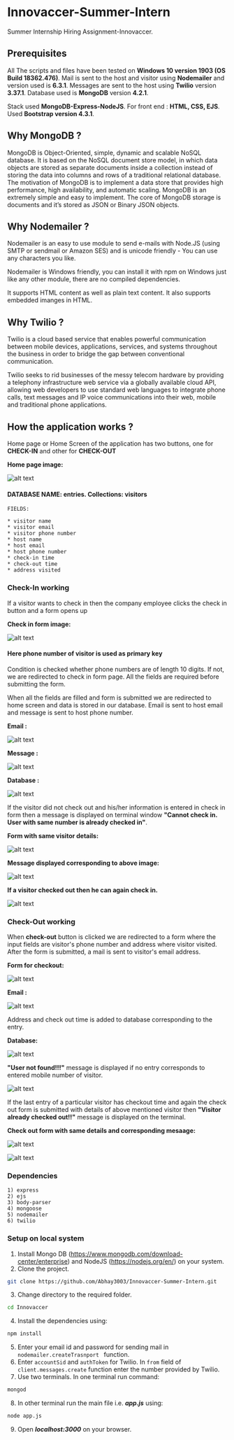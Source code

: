 # Innovaccer-Summer-Intern
Summer Internship Hiring Assignment-Innovaccer.

## Prerequisites

All The scripts and files have been tested on **Windows 10 version 1903 (OS Build 18362.476)**.
Mail is sent to the host and visitor using **Nodemailer** and version used is **6.3.1**. Messages are sent to the host using **Twilio** version **3.37.1**. Database used is **MongoDB** version **4.2.1**.

Stack used **MongoDB-Express-NodeJS**.
For front end : **HTML, CSS, EJS**.
Used **Bootstrap version 4.3.1**.  



## Why MongoDB ? 

MongoDB is Object-Oriented, simple, dynamic and scalable NoSQL database. It is based on the NoSQL document store model, in which data objects are stored as separate documents inside a collection instead of storing the data into columns and rows of a traditional relational database. The motivation of MongoDB is to implement a data store that provides high performance, high availability, and automatic scaling. MongoDB is an extremely simple and easy  to implement. The core of MongoDB storage is documents and it’s stored as  JSON or Binary JSON objects.


## Why Nodemailer ? 

Nodemailer is an easy to use module to send e-mails with Node.JS (using SMTP or sendmail or Amazon SES) and is unicode friendly - You can use any characters you like. 

Nodemailer is Windows friendly, you can install it with npm on Windows just like any other module, there are no compiled dependencies.

It supports HTML content as well as plain text content. It also supports embedded imanges in HTML.

## Why Twilio ? 

Twilio is a cloud based service that enables powerful communication between mobile devices, applications, services, and systems throughout the business in order to bridge the gap between conventional communication.

Twilio seeks to rid businesses of the messy telecom hardware by providing a telephony infrastructure web service via a globally available cloud API, allowing web developers to use standard web languages to integrate phone calls, text messages and IP voice communications into their web, mobile and traditional phone applications.



## How the application works ? 

Home page or Home Screen of the application has two buttons, one for **CHECK-IN** and other for **CHECK-OUT** 

**Home page image:**

![alt text](https://github.com/Abhay3003/Innovaccer-Summer-Intern/blob/master/Images%20innovaccer/homescreen.PNG?raw=true)

#### **DATABASE NAME: entries. Collections: visitors**

```
FIELDS:

* visitor name
* visitor email
* visitor phone number 
* host name 
* host email
* host phone number
* check-in time
* check-out time
* address visited
```


### Check-In working

If a visitor wants to check in then the company employee clicks the check in button and a form opens up 

**Check in form image:**

![alt text](https://github.com/Abhay3003/Innovaccer-Summer-Intern/blob/master/Images%20innovaccer/Form%20filled.PNG)

#### **Here phone number of visitor is used as primary key**

Condition is checked whether phone numbers are of length 10 digits. If not, we are redirected to check in form page. All the fields are required before submitting the form.

When all the fields are filled and form is submitted we are redirected to home screen and data is stored in our database. Email is sent to host email and message is sent to host phone number.

**Email :**

![alt text](https://github.com/Abhay3003/Innovaccer-Summer-Intern/blob/master/Images%20innovaccer/emailcheckin.PNG)

**Message :**

![alt text](https://github.com/Abhay3003/Innovaccer-Summer-Intern/blob/master/Images%20innovaccer/message%20check%20in.PNG)

**Database :**

![alt text](https://github.com/Abhay3003/Innovaccer-Summer-Intern/blob/master/Images%20innovaccer/dtabaseaftercheckin.PNG)

If the visitor did not check out and his/her information is entered in check in form then a message is displayed on terminal window **"Cannot check in. User with same number is already checked in"**.

**Form with same visitor details:**

![alt text](https://github.com/Abhay3003/Innovaccer-Summer-Intern/blob/master/Images%20innovaccer/cannotcheckinform.PNG)

**Message displayed corresponding to above image:**

![alt text](https://github.com/Abhay3003/Innovaccer-Summer-Intern/blob/master/Images%20innovaccer/cannotcheckinmssg.PNG)

**If a visitor checked out then he can again check in.**

![alt text](https://github.com/Abhay3003/Innovaccer-Summer-Intern/blob/master/Images%20innovaccer/Checkin%20then%20check%20in%20again%20working.PNG)

### Check-Out working

When **check-out** button is clicked we are redirected to a form where the input fields are visitor's phone number and address where visitor visited. After the form is submitted, a mail is sent to visitor's email address. 

**Form for checkout:**

![alt text](https://github.com/Abhay3003/Innovaccer-Summer-Intern/blob/master/Images%20innovaccer/Checkout%20form.PNG)

**Email :**

![alt text](https://github.com/Abhay3003/Innovaccer-Summer-Intern/blob/master/Images%20innovaccer/check%20out%20mail.PNG)

Address and check out time is added to database corresponding to the entry. 

**Database:**

![alt text](https://github.com/Abhay3003/Innovaccer-Summer-Intern/blob/master/Images%20innovaccer/check%20out%20databse%20.PNG)

**"User not found!!!"** message is displayed if no entry corresponds to entered mobile number of visitor. 
 
![alt text](https://github.com/Abhay3003/Innovaccer-Summer-Intern/blob/master/Images%20innovaccer/user%20not%20found%20check%20out.PNG)

If the last entry of a particular visitor has checkout time and again the check out form is submitted with details of above mentioned visitor then **"Visitor already checked out!!"** message is displayed on the terminal. 

**Check out form with same details and corresponding mesaage:** 

![alt text](https://github.com/Abhay3003/Innovaccer-Summer-Intern/blob/master/Images%20innovaccer/same%20details%20filled%20in%20cout%20form.PNG)

![alt text](https://github.com/Abhay3003/Innovaccer-Summer-Intern/blob/master/Images%20innovaccer/visitor%20already%20cout.PNG)

### Dependencies 


```
1) express
2) ejs
3) body-parser
4) mongoose
5) nodemailer
6) twilio

```

### Setup on local system


1) Install Mongo DB (https://www.mongodb.com/download-center/enterprise) and NodeJS (https://nodejs.org/en/) on your system.
2) Clone the project.

```bash
git clone https://github.com/Abhay3003/Innovaccer-Summer-Intern.git
```
3) Change directory to the required folder. 

```bash
cd Innovaccer
```
4) Install the dependencies using:
```bash
npm install
```
5) Enter your email id and password for sending mail in ``nodemailer.createTrasnport `` function.
6) Enter ``accountSid`` and ``authToken`` for Twilio. In ``from`` field of ``client.messages.create`` function enter the number provided by Twilio. 
7) Use two terminals. In one terminal run command:
 ```bash
mongod
``` 
8) In other terminal run the main file i.e. ***app.js*** using:
```bash
node app.js
```
9) Open ***localhost:3000*** on your browser.

